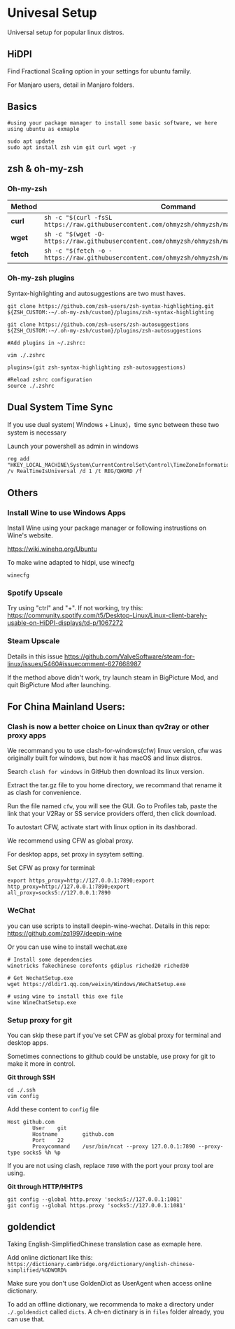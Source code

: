 # Univesal Setup

Universal setup for popular linux distros.

## HiDPI
Find Fractional Scaling option in your settings for ubuntu family.

For Manjaro users, detail in Manjaro folders.

## Basics
```shell
#using your package manager to install some basic software, we here using ubuntu as exmaple

sudo apt update
sudo apt install zsh vim git curl wget -y
```

## zsh & oh-my-zsh

### Oh-my-zsh

| Method    | Command                                                      |
| --------- | ------------------------------------------------------------ |
| **curl**  | `sh -c "$(curl -fsSL https://raw.githubusercontent.com/ohmyzsh/ohmyzsh/master/tools/install.sh)"` |
| **wget**  | `sh -c "$(wget -O- https://raw.githubusercontent.com/ohmyzsh/ohmyzsh/master/tools/install.sh)"` |
| **fetch** | `sh -c "$(fetch -o - https://raw.githubusercontent.com/ohmyzsh/ohmyzsh/master/tools/install.sh)"` |



### Oh-my-zsh plugins

Syntax-highlighting and autosuggestions are two must haves.


``` shell
git clone https://github.com/zsh-users/zsh-syntax-highlighting.git ${ZSH_CUSTOM:-~/.oh-my-zsh/custom}/plugins/zsh-syntax-highlighting

git clone https://github.com/zsh-users/zsh-autosuggestions ${ZSH_CUSTOM:-~/.oh-my-zsh/custom}/plugins/zsh-autosuggestions

#Add plugins in ~/.zshrc:

vim ./.zshrc

plugins=(git zsh-syntax-highlighting zsh-autosuggestions)

#Reload zshrc configuration
source ./.zshrc

```


## Dual System Time Sync

If you use dual system( Windows + Linux)，time sync between these two system is necessary


Launch your powershell as admin in windows

```
reg add "HKEY_LOCAL_MACHINE\System\CurrentControlSet\Control\TimeZoneInformation" /v RealTimeIsUniversal /d 1 /t REG/QWORD /f 
```

## Others

### Install Wine to use Windows Apps

Install Wine using your package manager or following instrustions on Wine's website.

https://wiki.winehq.org/Ubuntu

To make wine adapted to hidpi, use winecfg
```shell
winecfg
```


### Spotify Upscale
Try using "ctrl" and "+". If not working, try this: https://community.spotify.com/t5/Desktop-Linux/Linux-client-barely-usable-on-HiDPI-displays/td-p/1067272

### Steam Upscale
Details in this issue
https://github.com/ValveSoftware/steam-for-linux/issues/5460#issuecomment-627668987

If the method above didn't work, try launch steam in BigPicture Mod, and quit BigPicture Mod after launching.



## For China Mainland Users:

### Clash is now a better choice on Linux than qv2ray or other proxy apps
We recommand you to use clash-for-windows(cfw) linux version, cfw was originally built for windows, but now it has macOS and linux distros.

Search `clash for windows` in GitHub then download its linux version.

Extract the tar.gz file to you home directory, we recommand that rename it as clash for convenience.

Run the file named `cfw`, you will see the GUI. Go to Profiles tab, paste the link that your V2Ray or SS service providers offerd, then click download.

To autostart CFW, activate start with linux option in its dashborad.

We recommend using CFW as global proxy.

For desktop apps, set proxy in sysytem setting.

Set CFW as proxy for terminal:

```shell
export https_proxy=http://127.0.0.1:7890;export http_proxy=http://127.0.0.1:7890;export all_proxy=socks5://127.0.0.1:7890
```

### WeChat
you can use scripts to install deepin-wine-wechat. Details in this repo:
https://github.com/zq1997/deepin-wine

Or you can use wine to install wechat.exe
```
# Install some dependencies
winetricks fakechinese corefonts gdiplus riched20 riched30

# Get WechatSetup.exe
wget https://dldir1.qq.com/weixin/Windows/WeChatSetup.exe

# using wine to install this exe file
wine WineChatSetup.exe
```

### Setup proxy for git
You can skip these part if you've set CFW as global proxy for terminal and desktop apps.

Sometimes connections to github could be unstable, use proxy for git to make it more in control.

**Git through SSH**
```
cd ./.ssh
vim config
```
Add these content to `config` file
```
Host github.com
        User    git
        Hostname        github.com
        Port    22
        Proxycommand    /usr/bin/ncat --proxy 127.0.0.1:7890 --proxy-type socks5 %h %p
```
If you are not using clash, replace `7890` with the port your proxy tool are using.

**Git through HTTP/HHTPS**
```shell
git config --global http.proxy 'socks5://127.0.0.1:1081'
git config --global https.proxy 'socks5://127.0.0.1:1081'
```
## goldendict
Taking English-SimplifiedChinese translation case as exmaple here.

Add online dictionart like this:
`https://dictionary.cambridge.org/dictionary/english-chinese-simplified/%GDWORD%`

Make sure you don't use GoldenDict as UserAgent when access online dictionary.

To add an offline dictionary, we recommenda to make a directory under `./.goldendict` called `dicts`. A ch-en dictinary is in `files` folder already, you can use that. 




